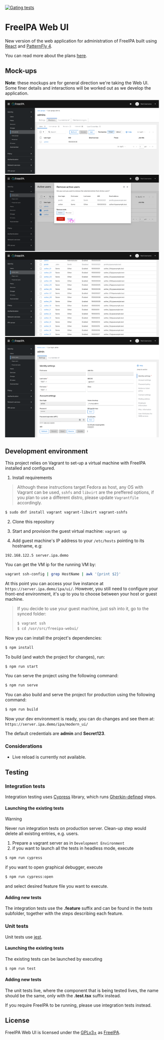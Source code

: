 [![Gating tests](https://github.com/freeipa/freeipa-webui/actions/workflows/gating.yml/badge.svg)](https://github.com/freeipa/freeipa-webui/actions/workflows/gating.yml)

# FreeIPA Web UI

New version of the web application for administration of FreeIPA built using
[React](https://reactjs.org/) and [PatternFly 4](https://www.patternfly.org/v4/).

You can read more about the plans [here](https://github.com/freeipa/freeipa-webui/discussions/34).

## Mock-ups

**Note**: these mockups are for general direction we're taking the Web UI.
Some finer details and interactions will be worked out as we develop the application.

![Mockup of the Vertical navigation](doc/mockup-navigation.png)
![Mockup of the Delete dialog](doc/mockup-delete.png)
![Mockup of how scrolling affects tables](doc/mockup-scrolling.png)
![Mockup of a user settings pages](doc/mockup-settings.png)

## Development environment

This project relies on Vagrant to set-up a virtual machine with FreeIPA installed
and configured.

1. Install requirements

> Although these instructions target Fedora as host, any OS with Vagrant can be used,
> `sshfs` and `libvirt` are the preffered options, if you plan to use a different distro,
> please update `Vagrantfile` accordingly.

```bash
$ sudo dnf install vagrant vagrant-libvirt vagrant-sshfs
```

2. Clone this repository

3. Start and provision the guest virtual machine: `vagrant up`

4. Add guest machine's IP address to your `/etc/hosts` pointing to its hostname, e.g:

```
192.168.122.5 server.ipa.demo
```

You can get the VM ip for the running VM by:

```bash
vagrant ssh-config | grep HostName | awk '{print $2}'
```

At this point you can access your live instance at `https://server.ipa.demo/ipa/ui/`.
However, you still need to configure your front-end environment, it's up to you to choose
between your host or guest machine.

> If you decide to use your guest machine, just ssh into it, go to the synced folder:
>
> ```bash
> $ vagrant ssh
> $ cd /usr/src/freeipa-webui/
> ```

Now you can install the project's dependencies:

```bash
$ npm install
```

To build (and watch the project for changes), run:

```bash
$ npm run start
```

You can serve the project using the following command:

```bash
$ npm run serve
```

You can also build and serve the project for production using the following command:

```bash
$ npm run build
```

Now your dev environment is ready, you can do changes and see them at:
`https://server.ipa.demo/ipa/modern_ui/`

The default credentials are **admin** and **Secret123**.

### Considerations

- Live reload is currently not available.

## Testing

### Integration tests

Integration testing uses [Cypress](https://www.cypress.io) library, which runs [Gherkin-defined](https://cucumber.io/docs/gherkin) steps.

#### Launching the existing tests

> [!WARNING]  
> Never run integration tests on production server. Clean-up step would delete all existing entries, e.g. users.

1. Prepare a vagrant server as in `Development Environment`
2. if you want to launch all the tests in headless mode, execute

```bash
$ npm run cypress
```

if you want to open graphical debugger, execute

```bash
$ npm run cypress:open
```

and select desired feature file you want to execute.

#### Adding new tests

The integration tests use the **.feature** suffix and can be found in the _tests_ subfolder, together with the steps describing each feature.

### Unit tests

Unit tests use [jest](https://jestjs.io).

#### Launching the existing tests

The existing tests can be launched by executing

```bash
$ npm run test
```

#### Adding new tests

The unit tests live, where the component that is being tested lives, the name should be the same, only with the **.test.tsx** suffix instead.

If you require FreeIPA to be running, please use integration tests instead.

## License

FreeIPA Web UI is licensed under the [GPLv3+](./COPYING) as
[FreeIPA](https://github.com/freeipa/freeipa).

